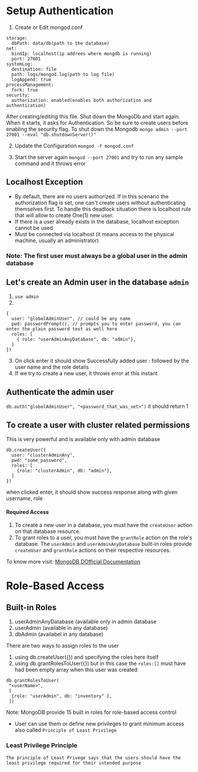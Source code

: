 # Setup Authentication
1. Create or Edit mongod.conf
```
storage:
  dbPath: data/db(path to the database)
net:
  bindIp: localhost(ip addrees where mongdb is running)
  port: 27001
systemLog:
  destination: file
  path: logs/mongod.log(path to log file)
  logAppend: true
processManagement:
  fork: true
security:
  authorization: enabled(enables both authorization and authentication)
```

After creating/editing this file. Shut down the MongoDb and start again. When it starts, it asks for Authentication.
So be sure to create users before enabling the security flag.
To shut down the Mongodb `mongo admin --port 27001 --eval "db.shutdownServer()"`

2. Update the Configuration
`mongod -f mongod.conf`

3. Start the server again `mongod --port 27001` and try to run any sample command and it throws error

## Localhost Exception
- By default, there are no users authorized. If in this scenario the authorization flag is set, one can't create users without authenticating themselves first. 
To handle this deadlock situation there is localhost rule that will allow to create One(1) new user.
- If there is a user already exists in the database, localhost exception cannot be used
- Must be connected via localhost (it means access to the physical machine, usually an administrator)

### Note: The first user must always be a global user in the admin database

## Let's create an Admin user in the database `admin`
1. `use admin`
2.
 ```db.createUser(
 {
   user: "globalAdminUser", // could be any name
   pwd: passwordPrompt(), // prompts you to enter password, you can enter the plain password text as well here
   roles: [
     { role: "userAdminAnyDatabase", db: "admin"},
   ]
 })
 ```
 3. On click enter it should show Successfully added user : followed by the user name and the role details
 4. If we try to create a new user, it throws error at this instant

## Authenticate the admin user
`db.auth("globalAdminUser", "<password_that_was_set>")`
it should return 1

## To create a user with cluster related permissions
This is very powerful and is available only with admin database
```
db.createUser({
  user: "clusterAdminAny",
  pwd: "some_password",
  roles: [
    {role: "clusterAdmin", db: "admin"},
  ]
})
```
when clicked enter, it should show success response along with given username, role

#### Required Access
1. To create a new user in a database, you must have the `createUser` action on that database resource.
2. To grant roles to a user, you must have the `grantRole` action on the role's database.
The `userAdmin` and `userAdminAnyDatabase` built-in roles provide `createUser` and `grantRole` actions on their respective resources.

To know more visit: [MongoDB DOfficial Documentation](https://www.mongodb.com/docs/manual/reference/method/db.createUser/)

# Role-Based Access
## Built-in Roles
1. userAdminAnyDatabase (available only in admin database
2. userAdmin (available in any database)
3. dbAdmin (availabel in any database)

There are two ways to assign roles to the user
1. using db.createUser({}) and specifying the roles here itself
2. using db.grantRolesToUser({}) but in this case the `roles:[]` must have had been empty array when this user was created
```
db.grantRolesToUser(
 "<userName>",
 [
  {role: "userAdmin", db: "inventory" },
 ])
```
Note: MongoDB provide 15 built in roles for role-based access control
- User can use them or define new privileges to grant minimum access also called `Principle of Least Privilege`
### Least Privilege Principle
`The principle of Least Privege says that the users should have the least privilege required for their intended purpose`

